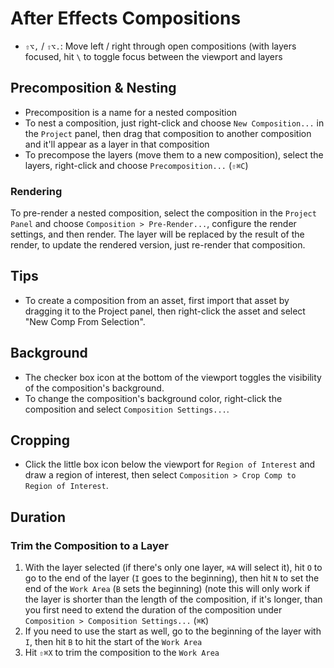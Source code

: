 # After Effects Compositions

- `⇧⌥,` / `⇧⌥.`: Move left / right through open compositions (with layers focused, hit `\` to toggle focus between the viewport and layers

## Precomposition & Nesting

- Precomposition is a name for a nested composition
- To nest a composition, just right-click and choose `New Composition...` in the `Project` panel, then drag that composition to another composition and it'll appear as a layer in that composition
- To precompose the layers (move them to a new composition), select the layers, right-click and choose `Precomposition...` (`⇧⌘C`)

### Rendering

To pre-render a nested composition, select the composition in the `Project Panel` and choose `Composition > Pre-Render...`, configure the render settings, and then render. The layer will be replaced by the result of the render, to update the rendered version, just re-render that composition.

## Tips

- To create a composition from an asset, first import that asset by dragging it to the Project panel, then right-click the asset and select "New Comp From Selection".

## Background

- The checker box icon at the bottom of the viewport toggles the visibility of the composition's background.
- To change the composition's background color, right-click the composition and select `Composition Settings...`.

## Cropping

- Click the little box icon below the viewport for `Region of Interest` and draw a region of interest, then select `Composition > Crop Comp to Region of Interest`.

## Duration

### Trim the Composition to a Layer

1. With the layer selected (if there's only one layer, `⌘A` will select it), hit `O` to go to the end of the layer (`I` goes to the beginning), then hit `N` to set the end of the `Work Area` (`B` sets the beginning) (note this will only work if the layer is shorter than the length of the composition, if it's longer, than you first need to extend the duration of the composition under `Composition > Composition Settings...` (`⌘K`)
2. If you need to use the start as well, go to the beginning of the layer with `I`, then hit `B` to hit the start of the `Work Area`
3. Hit `⇧⌘X` to trim the composition to the `Work Area`
